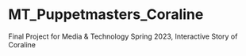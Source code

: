# MT_Puppetmasters_Coraline
Final Project for Media &amp; Technology Spring 2023, Interactive Story of Coraline
